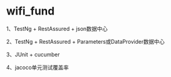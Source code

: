 # wifi_fund
1、TestNg + RestAssured + json数据中心

2、TestNg + RestAssured + Parameters或DataProvider数据中心

3、JUnit + cucumber 

4、jacoco单元测试覆盖率
